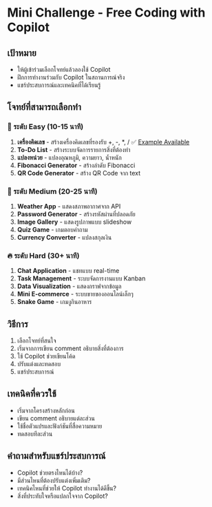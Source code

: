 # Mini Challenge - Free Coding with Copilot

## เป้าหมาย
- ให้ผู้เข้าร่วมเลือกโจทย์แล้วลองใช้ Copilot
- ฝึกการทำงานร่วมกับ Copilot ในสถานการณ์จริง
- แชร์ประสบการณ์และเทคนิคที่ได้เรียนรู้

## โจทย์ที่สามารถเลือกทำ

### 🎯 ระดับ Easy (10-15 นาที)
1. **เครื่องคิดเลข** - สร้างเครื่องคิดเลขที่รองรับ +, -, *, / ✅ [Example Available](./calculator/)
2. **To-Do List** - สร้างระบบจัดการรายการสิ่งที่ต้องทำ
3. **แปลงหน่วย** - แปลงอุณหภูมิ, ความยาว, น้ำหนัก
4. **Fibonacci Generator** - สร้างลำดับ Fibonacci
5. **QR Code Generator** - สร้าง QR Code จาก text

### 🚀 ระดับ Medium (20-25 นาที)
1. **Weather App** - แสดงสภาพอากาศจาก API
2. **Password Generator** - สร้างรหัสผ่านที่ปลอดภัย
3. **Image Gallery** - แสดงรูปภาพแบบ slideshow
4. **Quiz Game** - เกมตอบคำถาม
5. **Currency Converter** - แปลงสกุลเงิน

### 🔥 ระดับ Hard (30+ นาที)
1. **Chat Application** - แชทแบบ real-time
2. **Task Management** - ระบบจัดการงานแบบ Kanban
3. **Data Visualization** - แสดงกราฟจากข้อมูล
4. **Mini E-commerce** - ระบบขายของออนไลน์เล็กๆ
5. **Snake Game** - เกมงูกินอาหาร

## วิธีการ
1. เลือกโจทย์ที่สนใจ
2. เริ่มจากการเขียน comment อธิบายสิ่งที่ต้องการ
3. ใช้ Copilot ช่วยเขียนโค้ด
4. ปรับแต่งและทดสอบ
5. แชร์ประสบการณ์

## เทคนิคที่ควรใช้
- เริ่มจากโครงสร้างหลักก่อน
- เขียน comment อธิบายแต่ละส่วน
- ใช้ชื่อตัวแปรและฟังก์ชันที่สื่อความหมาย
- ทดสอบทีละส่วน

## คำถามสำหรับแชร์ประสบการณ์
- Copilot ช่วยตรงไหนได้บ้าง?
- มีส่วนไหนที่ต้องปรับแต่งเพิ่มเติม?
- เทคนิคไหนที่ช่วยให้ Copilot ทำงานได้ดีขึ้น?
- สิ่งที่ประทับใจหรือแปลกใจจาก Copilot?
